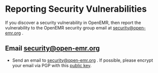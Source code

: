# Reporting Security Vulnerabilities
If you discover a security vulnerability in OpenEMR, then report the vulnerability to the OpenEMR security group email at security@open-emr.org .

## Email security@open-emr.org
- Send an email to security@open-emr.org . If possible, please encrypt your email via PGP with this [public key](https://www.open-emr.org/files/openemr-security-pgp-key.asc).
